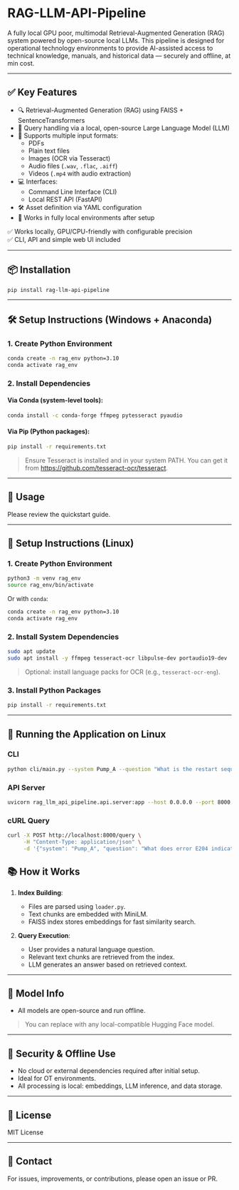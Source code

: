 # RAG-LLM-API-Pipeline

A fully  local GPU poor, multimodal Retrieval-Augmented Generation (RAG) system powered by open-source local LLMs. This pipeline is designed for operational technology environments to provide AI-assisted access to technical knowledge, manuals, and historical data — securely and offline, at min cost.

---

## ✅ Key Features

- 🔍 Retrieval-Augmented Generation (RAG) using FAISS + SentenceTransformers
- 🧠 Query handling via a local, open-source Large Language Model (LLM)
- 📄 Supports multiple input formats:
  - PDFs
  - Plain text files
  - Images (OCR via Tesseract)
  - Audio files (`.wav`, `.flac`, `.aiff`)
  - Videos (`.mp4` with audio extraction)
- 💻 Interfaces:
  - Command Line Interface (CLI)
  - Local REST API (FastAPI)
- 🛠️ Asset definition via YAML configuration
- 🔐 Works in fully local environments after setup

✅ Works locally, GPU/CPU-friendly with configurable precision  
✅ CLI, API and simple web UI included


---

## 📦 Installation

```bash
pip install rag-llm-api-pipeline

```

---

## 🛠️ Setup Instructions (Windows + Anaconda)

### 1. Create Python Environment
```bash
conda create -n rag_env python=3.10
conda activate rag_env
```

### 2. Install Dependencies
#### Via Conda (system-level tools):
```bash
conda install -c conda-forge ffmpeg pytesseract pyaudio
```

#### Via Pip (Python packages):
```bash
pip install -r requirements.txt
```

> Ensure Tesseract is installed and in your system PATH. You can get it from https://github.com/tesseract-ocr/tesseract.

---

## 🚀 Usage

Please review the quickstart guide. 

---
## 🐧 Setup Instructions (Linux)

### 1. Create Python Environment
```bash
python3 -m venv rag_env
source rag_env/bin/activate
```

Or with `conda`:
```bash
conda create -n rag_env python=3.10
conda activate rag_env
```

### 2. Install System Dependencies
```bash
sudo apt update
sudo apt install -y ffmpeg tesseract-ocr libpulse-dev portaudio19-dev
```

> Optional: install language packs for OCR (e.g., `tesseract-ocr-eng`).

### 3. Install Python Packages
```bash
pip install -r requirements.txt
```

---

## 🔁 Running the Application on Linux

### CLI
```bash
python cli/main.py --system Pump_A --question "What is the restart sequence for this machine?"
```

### API Server
```bash
uvicorn rag_llm_api_pipeline.api.server:app --host 0.0.0.0 --port 8000
```

### cURL Query
```bash
curl -X POST http://localhost:8000/query \
     -H "Content-Type: application/json" \
     -d '{"system": "Pump_A", "question": "What does error E204 indicate?"}'
```

## 📚 How it Works

1. **Index Building**:
   - Files are parsed using `loader.py`.
   - Text chunks are embedded with MiniLM.
   - FAISS index stores embeddings for fast similarity search.

2. **Query Execution**:
   - User provides a natural language question.
   - Relevant text chunks are retrieved from the index.
   - LLM generates an answer based on retrieved context.

---

## 🧠 Model Info

- All models are open-source and run offline.

> You can replace with any local-compatible Hugging Face model.

---

## 🔐 Security & Offline Use

- No cloud or external dependencies required after initial setup.
- Ideal for OT environments.
- All processing is local: embeddings, LLM inference, and data storage.

---

## 📜 License

MIT License

---

## 📧 Contact

For issues, improvements, or contributions, please open an issue or PR.